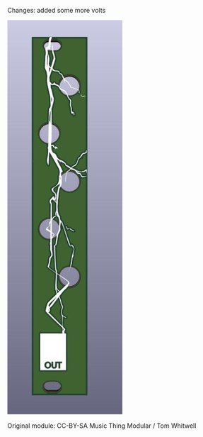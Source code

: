 Changes: added some more volts 

![volts](https://github.com/pierstu/eurorack-panels/blob/master/mtm-volts/volts-preview.png)

Original module: CC-BY-SA Music Thing Modular / Tom Whitwell
